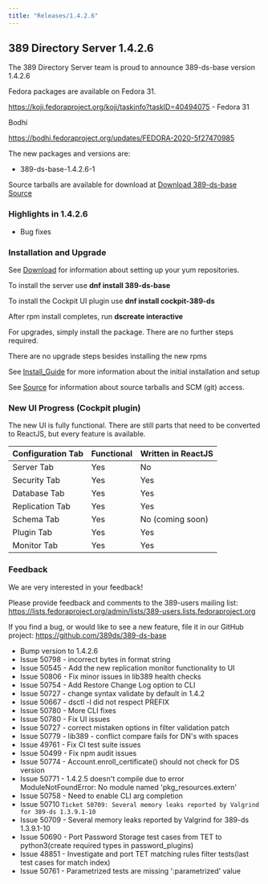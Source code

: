 ```yaml
---
title: "Releases/1.4.2.6"
---
```


389 Directory Server 1.4.2.6
-----------------------------

The 389 Directory Server team is proud to announce 389-ds-base version 1.4.2.6

Fedora packages are available on Fedora 31.

<https://koji.fedoraproject.org/koji/taskinfo?taskID=40494075> - Fedora 31

Bodhi

<https://bodhi.fedoraproject.org/updates/FEDORA-2020-5f27470985>

The new packages and versions are:

- 389-ds-base-1.4.2.6-1

Source tarballs are available for download at [Download 389-ds-base Source](https://releases.pagure.org/389-ds-base/389-ds-base-1.4.2.6.tar.bz2)

### Highlights in 1.4.2.6

- Bug fixes

### Installation and Upgrade 

See [Download](../download.html) for information about setting up your yum repositories.

To install the server use **dnf install 389-ds-base**

To install the Cockpit UI plugin use **dnf install cockpit-389-ds**

After rpm install completes, run **dscreate interactive**

For upgrades, simply install the package.  There are no further steps required.

There are no upgrade steps besides installing the new rpms 

See [Install\_Guide](../howto/howto-install-389.html) for more information about the initial installation and setup

See [Source](../development/source.html) for information about source tarballs and SCM (git) access.

### New UI Progress (Cockpit plugin)

The new UI is fully functional.  There are still parts that need to be converted to ReactJS, but every feature is available.

|Configuration Tab  |Functional  |Written in ReactJS |
|-------------------|------------|-------------------|
|Server Tab         |Yes         |No                 |
|Security Tab       |Yes         |Yes                |
|Database Tab       |Yes         |Yes                |
|Replication Tab    |Yes         |Yes                |
|Schema Tab         |Yes         |No (coming soon)   |
|Plugin Tab         |Yes         |Yes                |
|Monitor Tab        |Yes         |Yes                |


### Feedback

We are very interested in your feedback!

Please provide feedback and comments to the 389-users mailing list: <https://lists.fedoraproject.org/admin/lists/389-users.lists.fedoraproject.org>

If you find a bug, or would like to see a new feature, file it in our GitHub project: <https://github.com/389ds/389-ds-base>

- Bump version to 1.4.2.6
- Issue 50798 - incorrect bytes in format string
- Issue 50545 - Add the new replication monitor functionality to UI
- Issue 50806 - Fix minor issues in lib389 health checks
- Issue 50754 - Add Restore Change Log option to CLI
- Issue 50727 - change syntax validate by default in 1.4.2
- Issue 50667 - dsctl -l did not respect PREFIX
- Issue 50780 - More CLI fixes
- Issue 50780 - Fix UI issues
- Issue 50727 - correct mistaken options in filter validation patch
- Issue 50779 - lib389 - conflict compare fails for DN's with spaces
- Issue 49761 - Fix CI test suite issues
- Issue 50499 - Fix npm audit issues
- Issue 50774 - Account.enroll_certificate() should not check for DS version
- Issue 50771 - 1.4.2.5 doesn't compile due to error ModuleNotFoundError: No module named 'pkg_resources.extern'
- Issue 50758 - Need to enable CLI arg completion
- Issue 50710 `Ticket 50709: Several memory leaks reported by Valgrind for 389-ds 1.3.9.1-10`
- Issue 50709 - Several memory leaks reported by Valgrind for 389-ds 1.3.9.1-10
- Issue 50690 - Port Password Storage test cases from TET to python3(create required types in password_plugins)
- Issue 48851 - Investigate and port TET matching rules filter tests(last test cases for match index)
- Issue 50761 - Parametrized tests are missing ':parametrized' value


